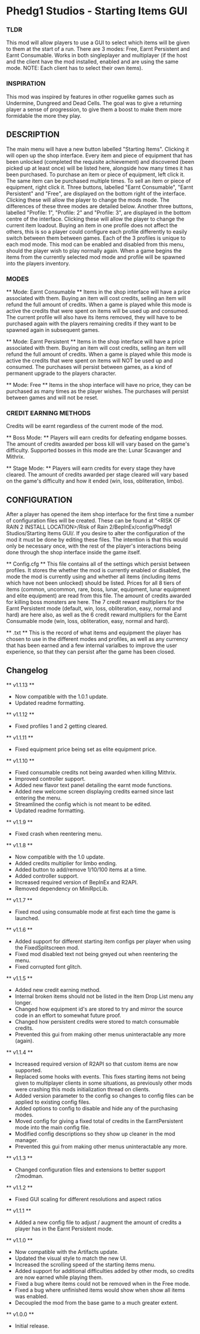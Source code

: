 # Phedg1 Studios - Starting Items GUI

### TLDR ###
This mod will allow players to use a GUI to select which items will be given to them at the start of a run. There are 3 modes: Free, Earnt Persistent and Earnt Consumable. Works in both singleplayer and multiplayer (if the host and the client have the mod installed, enabled and are using the same mode. NOTE: Each client has to select their own items).

### INSPIRATION ###
This mod was inspired by features in other roguelike games such as Undermine, Dungreed and Dead Cells. The goal was to give a returning player a sense of progression, to give them a boost to make them more formidable the more they play.

## DESCRIPTION ##
The main menu will have a new button labelled "Starting Items". Clicking it will open up the shop interface. Every item and piece of equipment that has been unlocked (completed the requisite achievement) and discovered (been picked up at least once) will be listed here, alongside how many times it has been purchased. To purchase an item or piece of equipment, left click it. The same item can be purchased multiple times. To sell an item or piece of equipment, right click it. Three buttons, labelled "Earnt Consumable", "Earnt Persistent" and "Free", are displayed on the bottom right of the interface. Clicking these will allow the player to change the mods mode. The differences of these three modes are detailed below. Another three buttons, labelled "Profile: 1", "Profile: 2" and "Profile: 3", are displayed in the bottom centre of the interface. Clicking these will allow the player to change the current item loadout. Buying an item in one profile does not affect the others, this is so a player could configure each profile differently to easily switch between them between games. Each of the 3 profiles is unique to each mod mode. This mod can be enabled and disabled from this menu, should the player wish to play normally again. When a game begins the items from the currently selected mod mode and profile will be spawned into the players inventory.

### MODES ###

** Mode: Earnt Consumable **
Items in the shop interface will have a price associated with them. Buying an item will cost credits, selling an item will refund the full amount of credits. When a game is played while this mode is active the credits that were spent on items will be used up and consumed. The current profile will also have its items removed, they will have to be purchased again with the players remaining credits if they want to be spawned again in subsequent games.

** Mode: Earnt Persistent **
Items in the shop interface will have a price associated with them. Buying an item will cost credits, selling an item will refund the full amount of credits. When a game is played while this mode is active the credits that were spent on items will NOT be used up and consumed. The purchases will persist between games, as a kind of permanent upgrade to the players character.

** Mode: Free **
Items in the shop interface will have no price, they can be purchased as many times as the player wishes. The purchases will persist between games and will not be reset.

### CREDIT EARNING METHODS ###
Credits will be earnt regardless of the current mode of the mod. 

** Boss Mode: **
Players will earn credits for defeating endgame bosses. The amount of credits awarded per boss kill will vary based on the game's difficulty. Supported bosses in this mode are the: Lunar Scavanger and Mithrix.

** Stage Mode: **
Players will earn credits for every stage they have cleared. The amount of credits awarded per stage cleared will vary based on the game's difficulty and how it ended (win, loss, obliteration, limbo).

## CONFIGURATION ##
After a player has opened the item shop interface for the first time a number of configuration files will be created. These can be found at "<RISK OF RAIN 2 INSTALL LOCATION>/Risk of Rain 2/BepInEx/config/Phedg1 Studios/Starting Items GUI/. If you desire to alter the configuration of the mod it must be done by editing these files. The intention is that this would only be necessary once, with the rest of the player's interactions being done through the shop interface inside the game itself.

** Config.cfg **
This file contains all of the settings which persist between profiles. It stores the whether the mod is currently enabled or disabled, the mode the mod is currently using and whether all items (including items which have not been unlocked) should be listed. Prices for all 8 tiers of items (common, uncommon, rare, boss, lunar, equipment, lunar equipment and elite equipment) are read from this file. The amount of credits awarded for killing boss monsters are here. The 7 credit reward multipliers for the Earnt Persistent mode (default, win, loss, obliteration, easy, normal and hard) are here also, as well as the 6 credit reward multipliers for the Earnt Consumable mode (win, loss, obliteration, easy, normal and hard).

** <PROFILE ID>.txt **
This is the record of what items and equipment the player has chosen to use in the different modes and profiles, as well as any currency that has been earned and a few internal varialbes to improve the user experience, so that they can persist after the game has been closed. 

## Changelog ##
** v1.1.13 **
* Now compatible with the 1.0.1 update.
* Updated readme formatting.

** v1.1.12 **
* Fixed profiles 1 and 2 getting cleared.

** v1.1.11 **
* Fixed equipment price being set as elite equipment price.

** v1.1.10 **
* Fixed consumable credits not being awarded when killing Mithrix.
* Improved controller support.
* Added new flavor text panel detailing the earnt mode functions.
* Added new welcome screen displaying credits earned since last entering the menu.
* Streamlined the config which is not meant to be edited.
* Updated readme formatting.

** v1.1.9 **
* Fixed crash when reentering menu.

** v1.1.8 **
* Now compatible with the 1.0 update.
* Added credits multiplier for limbo ending.
* Added button to add/remove 1/10/100 items at a time.
* Added controller support.
* Increased required version of BepInEx and R2API.
* Removed dependency on MiniRpcLib.

** v1.1.7 **
* Fixed mod using consumable mode at first each time the game is launched.

** v1.1.6 **
* Added support for different starting item configs per player when using the FixedSplitscreen mod.
* Fixed mod disabled text not being greyed out when reentering the menu.
* Fixed corrupted font glitch.

** v1.1.5 **
* Added new credit earning method.
* Internal broken items should not be listed in the Item Drop List menu any longer.
* Changed how equipment id's are stored to try and mirror the source code in an effort to somewhat future proof.
* Changed how persistent credits were stored to match consumable credits.
* Prevented this gui from making other menus uninteractable any more (again).

** v1.1.4 **
* Increased required version of R2API so that custom items are now supported.
* Replaced some hooks with events. This fixes starting items not being given to multiplayer clients in some situations, as previously other mods were crashing this mods initialization thread on clients.
* Added version parameter to the config so changes to config files can be applied to existing config files.
* Added options to config to disable and hide any of the purchasing modes.
* Moved config for giving a fixed total of credits in the EarntPersistent mode into the main config file.
* Modified config descriptions so they show up cleaner in the mod manager.
* Prevented this gui from making other menus uninteractable any more.

** v1.1.3 **
* Changed configuration files and extensions to better support r2modman.

** v1.1.2 **
* Fixed GUI scaling for different resolutions and aspect ratios

** v1.1.1 **
* Added a new config file to adjust / augment the amount of credits a player has in the Earnt Persistent mode.

** v1.1.0 **
* Now compatible with the Artifacts update.
* Updated the visual style to match the new UI.
* Increased the scrolling speed of the starting items menu.
* Added support for additional difficulties added by other mods, so credits are now earned while playing them.
* Fixed a bug where items could not be removed when in the Free mode.
* Fixed a bug where unfinished items would show when show all items was enabled.
* Decoupled the mod from the base game to a much greater extent.

** v1.0.0 **
* Initial release.